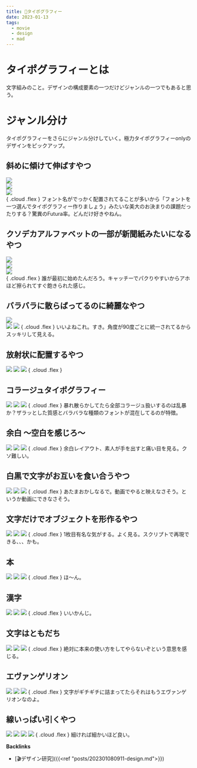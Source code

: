 ```yaml
---
title: 📝タイポグラフィー
date: 2023-01-13
tags:
  - movie
  - design
  - mad
---
```


# タイポグラフィーとは
文字組みのこと。デザインの構成要素の一つだけどジャンルの一つでもあると思う。  

# ジャンル分け
タイポグラフィーをさらにジャンル分けしていく。極力タイポグラフィーonlyのデザインをピックアップ。  

## 斜めに傾けて伸ばすやつ  

![](https://i.pinimg.com/564x/aa/8d/8d/aa8d8d9bd76de416130e72b4cb1044ef.jpg)  
![](https://i.pinimg.com/564x/ab/8d/38/ab8d386a6c10b6cc6646b1139a0a6b1d.jpg)  
![](https://i.pinimg.com/564x/60/b5/e1/60b5e15ab9487aff0ed22dd9a1762ce4.jpg)  
{ .cloud .flex }
フォント名がでっかく配置されてることが多いから「フォントを一つ選んでタイポグラフィー作りましょう」みたいな美大のお決まりの課題だったりする？驚異のFutura率。どんだけ好きやねん。  

## クソデカアルファベットの一部が新聞紙みたいになるやつ

![](https://i.pinimg.com/564x/00/28/26/002826ee43899b5cec6cf31a2645951c.jpg)  
![](https://i.pinimg.com/564x/3d/92/70/3d92704d22f09940afbc4cd6664731f0.jpg)  
![](https://i.pinimg.com/564x/3d/a3/e2/3da3e2e48ad0f2066eff5558c1e972b0.jpg)  
{ .cloud .flex }
誰が最初に始めたんだろう。キャッチーでパクりやすいからアホほど擦られてすぐ飽きられた感じ。  

## バラバラに散らばってるのに綺麗なやつ

![](https://i.pinimg.com/564x/bb/9b/9c/bb9b9c738bbb065c102c82fbdc46cf9d.jpg)  
![](https://i.pinimg.com/564x/df/ef/5d/dfef5d1d03b8e5e4b0e3e7dd9d342044.jpg)
![](https://i.pinimg.com/564x/b3/33/ae/b333ae56c8b6701a4110994457f99299.jpg)
{ .cloud .flex }
いいよねこれ。すき。角度が90度ごとに統一されてるからスッキリして見える。  

## 放射状に配置するやつ

![](https://i.pinimg.com/564x/95/19/b4/9519b4477777f27a49c6a96905940cbd.jpg)
![](https://i.pinimg.com/564x/50/19/d6/5019d64bfebd110712f3a40090bd60dc.jpg)
![](https://i.pinimg.com/564x/22/b5/a9/22b5a933d8c5e4047bb3f3f1452d98d4.jpg)
{ .cloud .flex }

## コラージュタイポグラフィー

![](https://i.pinimg.com/564x/1d/90/97/1d909771c3d27a663bec106e8728fde0.jpg)
![](https://i.pinimg.com/564x/9a/b5/15/9ab5151c93c9690860fa32ece7a5c863.jpg)
![](https://i.pinimg.com/564x/56/2f/0b/562f0b3cef65ef76358848416423228b.jpg)
{ .cloud .flex }
暴れ散らかしてたら全部コラージュ扱いするのは乱暴か？ザラッとした質感とバラバラな種類のフォントが混在してるのが特徴。

## 余白 ～空白を感じろ～

![](https://i.pinimg.com/564x/e4/84/ff/e484ff368bb5da8b714ee4f2f416eb5a.jpg)
![](https://i.pinimg.com/564x/1f/e0/7f/1fe07f175c4c3e201f08f2b50053fd69.jpg)
![](https://i.pinimg.com/564x/c1/e8/85/c1e88536fef872971462671172a53317.jpg)
{ .cloud .flex }
余白レイアウト、素人が手を出すと痛い目を見る。クソ難しい。

## 白黒で文字がお互いを食い合うやつ

![](https://i.pinimg.com/564x/aa/49/c3/aa49c383a0951c4621471e12812b6a81.jpg)
![](https://i.pinimg.com/564x/73/7c/9c/737c9c64a64463d05b3d92f5be8d80ee.jpg)
![](https://i.pinimg.com/564x/e3/c0/fe/e3c0fe1de0d11e054aeaa95b3132d5d4.jpg)
{ .cloud .flex }
あたまおかしなるで。動画でやると映えなさそう。というか動画にできなさそう。

## 文字だけでオブジェクトを形作るやつ
![](https://i.pinimg.com/564x/bb/24/17/bb241776ba9f3d569fd70f63ca77cb3f.jpg)
![](https://i.pinimg.com/564x/e7/f2/dc/e7f2dc24d38ee435dd3adcbf79605cfa.jpg)
![](https://i.pinimg.com/564x/b0/8d/3c/b08d3ca7c00e96cb8593411f8ffd3132.jpg)
{ .cloud .flex }
1枚目有名な気がする。よく見る。スクリプトで再現できる、、、かも。

## 本
![](https://i.pinimg.com/564x/27/38/92/273892e74042f22f84f7b20eea9d9c75.jpg)
![](https://i.pinimg.com/564x/f9/9a/dd/f99add66575038bbae450e7909f6450b.jpg)
![](https://i.pinimg.com/564x/82/7f/db/827fdb5573b21d360aa85545f03c1a14.jpg)
{ .cloud .flex }
ほ～ん。

## 漢字
![](https://i.pinimg.com/564x/bb/18/fc/bb18fc755ab175c958fe0a55e182e554.jpg)
![](https://i.pinimg.com/564x/60/05/76/6005765c24673f12636a883eb81d0c83.jpg)
![](https://i.pinimg.com/564x/a1/30/f6/a130f659a4d6ad0be3c00810b4083463.jpg)
{ .cloud .flex }
いいかんじ。

## 文字はともだち
![](https://i.pinimg.com/474x/c7/46/ac/c746ac46e572669bdc34dd8fe66f1823.jpg)
![](https://i.pinimg.com/564x/d0/f7/2e/d0f72ef8330c7017fac3b677e13e3c2b.jpg)
![](https://i.pinimg.com/564x/01/09/45/010945e5d26b834297fa1ad914c25fe4.jpg)
{ .cloud .flex }
絶対に本来の使い方をしてやらないぞという意思を感じる。

## エヴァンゲリオン
![](https://i.pinimg.com/564x/3b/3b/2e/3b3b2e470d89480b64cb134e3c70ce04.jpg)
![](https://i.pinimg.com/564x/c2/b1/08/c2b108bc5c1e3f9017bef70528b0556b.jpg)
![](https://i.pinimg.com/564x/56/9e/92/569e92ac46c04afe1b067964dc96da2e.jpg)
{ .cloud .flex }
文字がギチギチに詰まってたらそれはもうエヴァンゲリオンなのよ。

## 線いっぱい引くやつ
![](https://i.pinimg.com/564x/89/11/51/8911511b5fffda27675b19011a39150a.jpg)
![](https://i.pinimg.com/564x/c3/f8/46/c3f846587fd794862283ff5d895e938d.jpg)
![](https://i.pinimg.com/564x/24/4e/e3/244ee3a15f9744a8b2007235108ea754.jpg)
![](https://i.pinimg.com/564x/7a/94/16/7a9416e1b8d898fb2f74a7b976ec7ca7.jpg)
{ .cloud .flex }
細ければ細かいほど良い。


**Backlinks**
- [🎬デザイン研究]({{<ref "posts/202301080911-design.md">}})